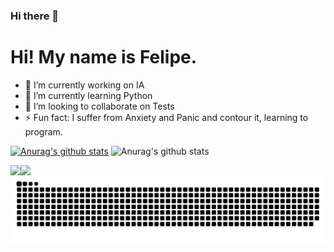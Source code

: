 ### Hi there 👋
<h1> Hi! My name is Felipe. </h1>

- 🔭 I’m currently working on IA
- 🌱 I’m currently learning Python
- 👯 I’m looking to collaborate on Tests
- ⚡ Fun fact: I suffer from Anxiety and Panic and contour it, learning to program.

<div>

[![Anurag's github stats](https://github-readme-stats.vercel.app/api?username=F3l1p3th1x1)](https://github.com/anuraghazra/github-readme-stats)
![Anurag's github stats](https://github-readme-stats.vercel.app/api?username=F3l1p3th1x1&count_private=true)




<a href="https://github.com/anuraghazra/github-readme-stats">
  <img align="left" src="https://github-readme-stats.vercel.app/api/pin/?username=F3l1p3th1x1&repo=github-readme-stats" />
</a>
<a href="https://github.com/anuraghazra/convoychat">
  <img align="left" src="https://github-readme-stats.vercel.app/api/pin/?username=F3l1p3th1x1&repo=convoychat" />
</a>
 
    
</div>
 
  ![Snake animation](https://github.com/ellen2121/ellen2121/blob/output/github-contribution-grid-snake.svg)
 
</div>
